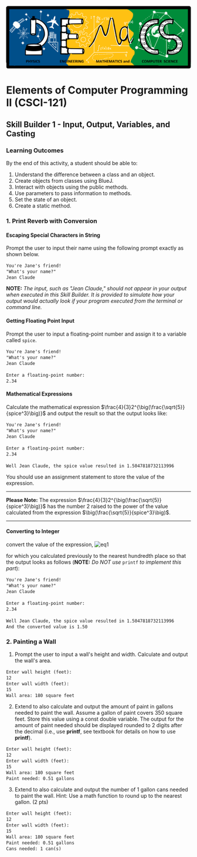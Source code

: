 <div style="text-align:center;"><img src="src/main/resources/pemacs-logo.png"></div>

# Elements of Computer Programming II (CSCI-121)

## Skill Builder 1 - Input, Output, Variables, and Casting</h2>

### Learning Outcomes

By the end of this activity, a student should be able to:

1.	Understand the difference between a class and an object.
2.	Create objects from classes using BlueJ.
3.	Interact with objects using the public methods.
4.	Use parameters to pass information to methods.
5.	Set the state of an object.
6. Create a static method.

### 1. Print Reverb with Conversion

#### Escaping Special Characters in  String
Prompt the user to input their name using the following prompt exactly as shown below.

```
You're Jane's friend!
"What's your name?"
Jean Claude
```
 
**NOTE:**  *The input, such as "Jean Claude," should not appear in your output when executed in this Skill Builder.  It is provided to simulate how your output would actually look if your program executed from the terminal or command line.*

#### Getting Floating Point Input
Prompt the user to input a floating-point number and assign it to a variable called `spice`.  

```
You're Jane's friend!
"What's your name?"
Jean Claude

Enter a floating-point number:
2.34
```

#### Mathematical Expressions
Calculate the mathematical expression $\frac{4}{3}2^{\big(\frac{\sqrt{5}}{spice^3}\big)}$ and output the result so that the output looks like:


```
You're Jane's friend!
"What's your name?"
Jean Claude

Enter a floating-point number:
2.34

Well Jean Claude, the spice value resulted in 1.5047818732113996
```
You should use an assignment statement to store the value of the expression.

---

**Please Note:** The expression $\frac{4}{3}2^{\big(\frac{\sqrt{5}}{spice^3}\big)}$ has the number 2 raised 
to the power of the value calculated from the expression $\big(\frac{\sqrt{5}}{spice^3}\big)$.

---


#### Converting to Integer

convert the value of the expression,
![eq1](https://latex.codecogs.com/svg.latex?\frac{4}{3}2^{\big(\frac{\sqrt{5}}{spice^3}\big)})

for which you calculated previously to the nearest hundredth place so that the output looks as follows (**NOTE:** *Do NOT use* `printf` *to implement this part*):

```
You're Jane's friend!
"What's your name?"
Jean Claude

Enter a floating-point number:
2.34

Well Jean Claude, the spice value resulted in 1.5047818732113996
And the converted value is 1.50
```


### 2. Painting a Wall

1. Prompt the user to input a wall's height and width. Calculate and output the wall's area.

```
Enter wall height (feet):
12
Enter wall width (feet):
15
Wall area: 180 square feet
```

2. Extend to also calculate and output the amount of paint in gallons needed to paint the wall. Assume a gallon of paint covers 350 square feet. Store this value using a const double variable.  The output for the amount of paint needed should be displayed rounded to 2 digits after the decimal (i.e., use **printf**, see textbook for details on how to use **printf**).

```
Enter wall height (feet):
12
Enter wall width (feet):
15
Wall area: 180 square feet
Paint needed: 0.51 gallons
```

3. Extend to also calculate and output the number of 1 gallon cans needed to paint the wall. Hint: Use a math function to round up to the nearest gallon. (2 pts)

```
Enter wall height (feet):
12
Enter wall width (feet):
15
Wall area: 180 square feet
Paint needed: 0.51 gallons
Cans needed: 1 can(s)
```

